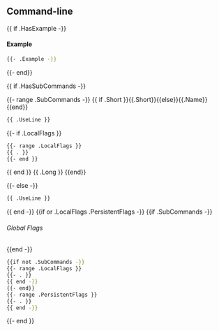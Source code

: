 
## Command-line
{{ if .HasExample -}}
#### Example
```bash
{{- .Example -}}
```
{{- end}}

{{ if .HasSubCommands -}}

{{- range .SubCommands -}}
{{ if .Short }}{{.Short}}{{else}}{{.Name}}{{end}}
```bash
{{ .UseLine }}
```
{{- if .LocalFlags }}
```bash
{{- range .LocalFlags }}
{{ . }}
{{- end }}
```
{{ end }}
{{ .Long }}
{{end}}

{{- else -}}

```bash
{{ .UseLine }}
```
{{ end -}}
{{if or .LocalFlags .PersistentFlags -}}
{{if .SubCommands -}}
###### Global Flags
{{end -}}
```bash
{{if not .SubCommands -}}
{{- range .LocalFlags }}
{{- . }}
{{ end -}}
{{- end}}
{{- range .PersistentFlags }}
{{- . }}
{{ end -}}
```
{{- end }}
